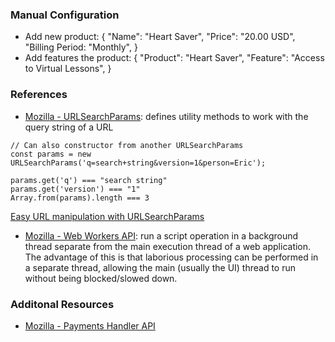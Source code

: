 
### Manual Configuration
- Add new product: {
    "Name": "Heart Saver",
    "Price": "20.00 USD",
    "Billing Period: "Monthly",
}
- Add features the product: {
    "Product": "Heart Saver",
    "Feature": "Access to Virtual Lessons",
}

### References
- [Mozilla - URLSearchParams](https://developer.mozilla.org/en-US/docs/Web/API/URLSearchParams): defines utility methods to work with the query string of a URL
```
// Can also constructor from another URLSearchParams
const params = new URLSearchParams('q=search+string&version=1&person=Eric');

params.get('q') === "search string"
params.get('version') === "1"
Array.from(params).length === 3
```
[Easy URL manipulation with URLSearchParams ](https://developer.chrome.com/blog/urlsearchparams#urlsearchparams_api)
- [Mozilla - Web Workers API](https://developer.mozilla.org/en-US/docs/Web/API/Web_Workers_API):  run a script operation in a background thread separate from the main execution thread of a web application. The advantage of this is that laborious processing can be performed in a separate thread, allowing the main (usually the UI) thread to run without being blocked/slowed down.

### Additonal Resources
- [Mozilla - Payments Handler API](https://developer.mozilla.org/en-US/docs/Web/API/Payment_Handler_API)
